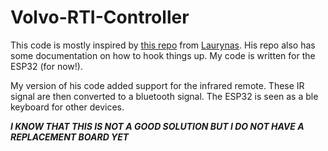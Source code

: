 # Volvo-RTI-Controller

This code is mostly inspired by [this repo](https://github.com/laurynas/volvo) from [Laurynas](https://github.com/laurynas/).
His repo also has some documentation on how to hook things up. My code is written for the ESP32 (for now!).

My version of his code added support for the infrared remote. These IR signal are then converted to a bluetooth signal.
The ESP32 is seen as a ble keyboard for other devices. 

***I KNOW THAT THIS IS NOT A GOOD SOLUTION BUT I DO NOT HAVE A REPLACEMENT BOARD YET***
